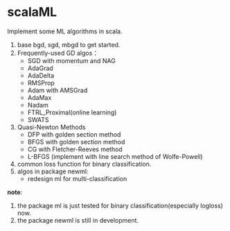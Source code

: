# scalaML

Implement some ML algorithms in scala. 

1.  base bgd, sgd, mbgd to get started.
2.  Frequently-used GD algos： 
    -   SGD with momentum and NAG
    -   AdaGrad
    -   AdaDelta
    -   RMSProp
    -   Adam with AMSGrad
    -   AdaMax
    -   Nadam
    -   FTRL_Proximal(online learning)
    -   SWATS
3.  Quasi-Newton Methods
    -   DFP with golden section method
    -   BFGS with golden section method
    -   CG with Fletcher-Reeves method
    -   L-BFGS (implement with line search method of Wolfe-Powell)
4.  common loss function for binary classification.  
5.  algos in package newml:
    -    redesign ml for multi-classification


**note**: 
1.  the package ml is just tested for binary classification(especially logloss) now. 
2.  the package newml is still in development.
